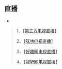 直播
---
-

> 1、【[第三方电视直播](http://zhibo.96ktv.com/)】
>
> 2、【[咪咕电视直播](http://m.miguvideo.com/wap/resource/migu/miguH5/liveList.jsp)】
>
> 3、【[好趣网电视直播](http://m.haoqu.net/)】
>
> 4、【[视听网电视直播](http://m.shiting5.com/)】
